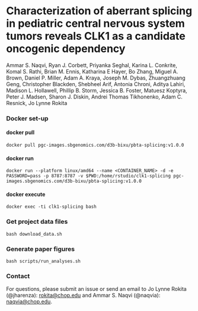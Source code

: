 # Characterization of aberrant splicing in pediatric central nervous system tumors reveals CLK1 as a candidate oncogenic dependency
Ammar S. Naqvi, Ryan J. Corbett, Priyanka Seghal, Karina L. Conkrite, Komal S. Rathi, Brian M. Ennis, Katharina E Hayer, Bo Zhang, Miguel A. Brown, Daniel P. Miller, Adam A. Kraya, Joseph M. Dybas, Zhuangzhuang Geng, Christopher Blackden, Shebheel Arif, Antonia Chroni, Aditya Lahiri, Madison L. Hollawell, Phillip B. Storm, Jessica B. Foster, Matuesz Koptyra, Peter J. Madsen, Sharon J. Diskin, Andrei Thomas Tikhonenko, Adam C. Resnick, Jo Lynne Rokita 

### Docker set-up
#### docker pull
```
docker pull pgc-images.sbgenomics.com/d3b-bixu/pbta-splicing:v1.0.0
```
#### docker run
```
docker run --platform linux/amd64 --name <CONTAINER_NAME> -d -e PASSWORD=pass -p 8787:8787 -v $PWD:/home/rstudio/clk1-splicing pgc-images.sbgenomics.com/d3b-bixu/pbta-splicing:v1.0.0
```
#### docker execute
```
docker exec -ti clk1-splicing bash
```
### Get project data files
```
bash download_data.sh
```
### Generate paper figures
```
bash scripts/run_analyses.sh
```
### Contact
For questions, please submit an issue or send an email to Jo Lynne Rokita (@jharenza): rokita@chop.edu and Ammar S. Naqvi (@naqvia): naqvia@chop.edu.

